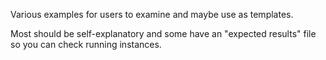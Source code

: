 Various examples for users to examine and maybe use as templates.

Most should be self-explanatory and some have an "expected results" file so you can check running instances.
